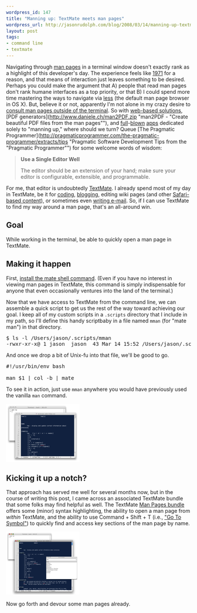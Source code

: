 ```yaml
---
wordpress_id: 147
title: "Manning up: TextMate meets man pages"
wordpress_url: http://jasonrudolph.com/blog/2008/03/14/manning-up-textmate-meets-man-pages/
layout: post
tags:
- command line
- textmate
---
```

Navigating through [man pages](http://en.wikipedia.org/wiki/Manpage "Manual page (Unix) - Wikipedia") in a terminal window doesn't exactly rank as a highlight of this developer's day.  The experience feels like [1971](http://en.wikipedia.org/wiki/Manpage#History "History of Man Pages - Wikipedia") for a reason, and that means of interaction just leaves something to be desired.  Perhaps you could make the argument that A) people that read man pages don't rank humane interfaces as a top priority, or that B) I could spend more time mastering the ways to navigate via [less](http://en.wikipedia.org/wiki/Less_%28Unix%29 "less (Unix) - Wikipedia") (the default man page browser in OS X).  But, believe it or not, apparently I'm not alone in my crazy desire to [consult man pages outside of the terminal](http://www.tuaw.com/2008/03/07/here-comes-your-man-viewer/ "Here comes your man (viewer) - The Unofficial Apple Weblog (TUAW)").  So with [web-based solutions](http://www.hmug.org/man/ "HMUG: man Pages"), [PDF generators](http://www.daniele.ch/man2PDF.zip "man2PDF -	"Create beautiful PDF files from the man pages""), and [full](http://www.kendallp.net/at_PAK/ManViewer/ "Man Viewer")-[blown](http://geeksuit.com/software/77_0_1_0_M/ "Man Handler") [apps](http://www.clindberg.org/projects/ManOpen.html "ManOpen") dedicated solely to "manning up," where should we turn?  Queue [The Pragmatic Programmer](http://pragmaticprogrammer.com/the-pragmatic-programmer/extracts/tips "Pragmatic Software Development Tips from the "Pragmatic Programmer"") for some welcome words of wisdom:

> **Use a Single Editor Well**
>
> The editor should be an extension of your hand; make sure your editor is configurable, extensible, and programmable.

For me, that editor is undoubtedly [TextMate](http://macromates.com/ "TextMate — The Missing Editor for Mac OS X").  I already spend most of my day in TextMate, be it for [coding](http://thinkrelevance.com/ "Relevance, Inc."), [blogging](http://blog.macromates.com/2006/blogging-from-textmate/ "TextMate Blog - Blogging From TextMate"), editing wiki pages (and other [Safari-based content](http://macromates.com/textmate/manual/using_textmate_from_terminal#cocoa_text_fields "Calling TextMate from Other Applications — TextMate Manual - Cocoa Text Fields")), or sometimes even [writing e-mail](http://www.hawkwings.net/2006/04/26/using-textmate-as-editor-in-mailapp/ "Hawk Wings - Using TextMate to edit emails in Mail.app").  So, if I can use TextMate to find my way around a man page, that's an all-around win.  

## Goal

While working in the terminal, be able to quickly open a man page in TextMate.

## Making it happen

First, [install the mate shell command](http://macromates.com/textmate/manual/using_textmate_from_terminal#shell_terminal "Calling TextMate from Other Applications — TextMate Manual").  (Even if you have no interest in viewing man pages in TextMate, this command is simply indispensable for anyone that even occasionally ventures into the land of the terminal.)

Now that we have access to TextMate from the command line, we can assemble a quick script to get us the rest of the way toward achieving our goal.  I keep all of my custom scripts in a <code>.scripts</code> directory that I include in my path, so I'll define this handy scriptbaby in a file named <code>mman</code> (for "mate man") in that directory.

<pre lang="text">
$ ls -l /Users/jason/.scripts/mman
-rwxr-xr-x@ 1 jason  jason  43 Mar 14 15:52 /Users/jason/.scripts/mman
</pre>

And once we drop a bit of Unix-fu into that file, we'll be good to go.

<pre lang="text">
#!/usr/bin/env bash

man $1 | col -b | mate
</pre>

To see it in action, just use <code>mman</code> anywhere you would have previously used the vanilla <code>man</code> command.

[![Running mman in Terminal to open man page in TextMate](/resources/20080314-mman-textmate-thumb.png)](/resources/20080314-mman-textmate.png)

## Kicking it up a notch?

That approach has served me well for several months now, but in the course of writing this post, I came across an associated TextMate bundle that some folks may find helpful as well.  The TextMate [Man Pages bundle](http://fisheye2.cenqua.com/changelog/textmate-bundles/trunk/Bundles/Man%20Pages.tmbundle) offers some (minor) syntax highlighting, the ability to open a man page from *within* TextMate, and the ability to use Command + Shift + T (i.e., ["Go To Symbol"](http://macromates.com/textmate/manual/navigation_overview.html#function_pop-up)) to quickly find and access key sections of the man page by name.

[![Showing off the TextMate man page bundle](/resources/20080314-mman-with-textmate-bundle-thumb.png)](/resources/20080314-mman-with-textmate-bundle.png)      

Now go forth and devour some man pages already.
